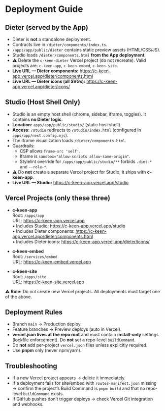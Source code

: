 # Deployment Guide

## Dieter (served by the App)
- Dieter is **not** a standalone deployment.  
- Contracts live in `/dieter/components/index.ts`.  
- `/apps/app/public/dieter` contains static preview assets (HTML/CSS/JS).  
- Studio loads `/dieter/components.html` **from the App deployment**.  
- ⚠️ Delete the `c-keen-dieter` Vercel project (do not recreate). Valid projects are: `c-keen-app`, `c-keen-embed`, `c-keen-site`.  
- **Live URL — Dieter components:** https://c-keen-app.vercel.app/dieter/components.html  
- **Live URL — Dieter icons (all SVGs):** https://c-keen-app.vercel.app/dieter/icons/  

## Studio (Host Shell Only)
- Studio is an empty host shell (chrome, sidebar, iframe, toggles). It contains **no Dieter logic**.  
- **Location:** `apps/app/public/studio/` (static host shell).  
- **Access:** `/studio` redirects to `/studio/index.html` (configured in `apps/app/next.config.mjs`).  
- The iframe visualization loads `/dieter/components.html`.  
- Guardrails:  
  - CSP allows `frame-src 'self'`.  
  - Iframe is `sandbox="allow-scripts allow-same-origin"`.  
  - Stylelint override for `/apps/app/public/studio/**` forbids `.diet-*` and `--role-*`.  
- ⚠️ Do **not** create a separate Vercel project for Studio; it ships with **c-keen-app**.  
- **Live URL — Studio:** https://c-keen-app.vercel.app/studio  

## Vercel Projects (only these three)
- **c-keen-app**  
  Root: `/apps/app`  
  URL: https://c-keen-app.vercel.app  
  • Includes Studio: https://c-keen-app.vercel.app/studio  
  • Includes Dieter components: https://c-keen-app.vercel.app/dieter/components.html  
  • Includes Dieter icons: https://c-keen-app.vercel.app/dieter/icons/  

- **c-keen-embed**  
  Root: `/services/embed`  
  URL: https://c-keen-embed.vercel.app  

- **c-keen-site**  
  Root: `/apps/site`  
  URL: https://c-keen-site.vercel.app  

⚠️ **Rule:** Do not create new Vercel projects. All deployments must target one of the above.

## Deployment Rules
- Branch `main` → Production deploy.  
- Feature branches → Preview deploys (auto in Vercel).  
- **vercel.json lives at the repo root** and must contain **install-only** settings (lockfile enforcement). Do **not** set a repo-level `buildCommand`.  
- Do **not** add per-project `vercel.json` files unless explicitly required.  
- Use **pnpm** only (never npm/yarn).  

## Troubleshooting
- If a new Vercel project appears → delete it immediately.  
- If a deployment fails for site/embed with `routes-manifest.json` missing → confirm the project’s Build Command is `pnpm build` and that no repo-level `buildCommand` exists.  
- If GitHub pushes don’t trigger deploys → check Vercel Git integration and webhooks.  